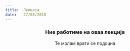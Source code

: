 ```yaml
---
title:  Лекција
date:   27/08/2018
---
```


### <center>Ние работиме на оваа лекција</center>
<center>Те молам врати се подоцна</center>